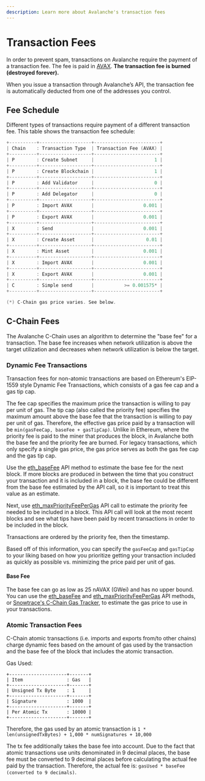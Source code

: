 ```yaml
---
description: Learn more about Avalanche's transaction fees
---
```


# Transaction Fees

In order to prevent spam, transactions on Avalanche require the payment of a transaction fee. The fee is paid in [AVAX](../../#avalanche-avax-token). **The transaction fee is burned (destroyed forever).**

When you issue a transaction through Avalanche’s API, the transaction fee is automatically deducted from one of the addresses you control.

## Fee Schedule

Different types of transactions require payment of a different transaction fee. This table shows the transaction fee schedule:

```cpp
+----------+-------------------+------------------------+
| Chain    : Transaction Type  | Transaction Fee (AVAX) |
+----------+-------------------+------------------------+
| P        : Create Subnet     |                      1 |
+----------+-------------------+------------------------+
| P        : Create Blockchain |                      1 |
+----------+-------------------+------------------------+
| P        : Add Validator     |                      0 |
+----------+-------------------+------------------------+
| P        : Add Delegator     |                      0 |
+----------+-------------------+------------------------+
| P        : Import AVAX       |                  0.001 |
+----------+-------------------+------------------------+
| P        : Export AVAX       |                  0.001 |
+----------+-------------------+------------------------+
| X        : Send              |                  0.001 |
+----------+-------------------+------------------------+
| X        : Create Asset      |                   0.01 |
+----------+-------------------+------------------------+
| X        : Mint Asset        |                  0.001 |
+----------+-------------------+------------------------+
| X        : Import AVAX       |                  0.001 |
+----------+-------------------+------------------------+
| X        : Export AVAX       |                  0.001 |
+----------+-------------------+------------------------+
| C        : Simple send       |           >= 0.001575* |
+----------+-------------------+------------------------+

(*) C-Chain gas price varies. See below.
```

## C-Chain Fees

The Avalanche C-Chain uses an algorithm to determine the "base fee" for a transaction. The base fee increases when network utilization is above the target utilization and decreases when network utilization is below the target.

### Dynamic Fee Transactions

Transaction fees for non-atomic transactions are based on Ethereum's EIP-1559 style Dynamic Fee Transactions, which consists of a gas fee cap and a gas tip cap.

The fee cap specifies the maximum price the transaction is willing to pay per unit of gas. The tip cap (also called the priority fee) specifies the maximum amount above the base fee that the transaction is willing to pay per unit of gas. Therefore, the effective gas price paid by a transaction will be `min(gasFeeCap, baseFee + gasTipCap)`. Unlike in Ethereum, where the priority fee is paid to the miner that produces the block, in Avalanche both the base fee and the priority fee are burned. For legacy transactions, which only specify a single gas price, the gas price serves as both the gas fee cap and the gas tip cap.

Use the [eth_baseFee](../../build/avalanchego-apis/contract-chain-c-chain-api.md#eth_basefee) API method to estimate the base fee for the next block. If more blocks are produced in between the time that you construct your transaction and it is included in a block, the base fee could be different from the base fee estimated by the API call, so it is important to treat this value as an estimate.

Next, use [eth_maxPriorityFeePerGas](../../build/avalanchego-apis/contract-chain-c-chain-api.md#eth_maxpriorityfeepergas) API call to estimate the priority fee needed to be included in a block. This API call will look at the most recent blocks and see what tips have been paid by recent transactions in order to be included in the block.

Transactions are ordered by the priority fee, then the timestamp.

Based off of this information, you can specify the `gasFeeCap` and `gasTipCap` to your liking based on how you prioritize getting your transaction included as quickly as possible vs. minimizing the price paid per unit of gas.

#### Base Fee

The base fee can go as low as 25 nAVAX (GWei) and has no upper bound. You can use the [eth_baseFee](../../build/avalanchego-apis/contract-chain-c-chain-api.md#eth_basefee) and [eth_maxPriorityFeePerGas](../../build/avalanchego-apis/contract-chain-c-chain-api.md#eth_maxpriorityfeepergas) API methods, or [Snowtrace's C-Chain Gas Tracker](https://snowtrace.io/gastracker), to estimate the gas price to use in your transactions.

### Atomic Transaction Fees

C-Chain atomic transactions (i.e. imports and exports from/to other chains) charge dynamic fees based on the amount of gas used by the transaction and the base fee of the block that includes the atomic transaction.

Gas Used:

```
+---------------------+-------+
| Item                : Gas   |
+---------------------+-------+
| Unsigned Tx Byte    : 1     |
+---------------------+-------+
| Signature           : 1000  |
+---------------------+-------+
| Per Atomic Tx       : 10000 |
+---------------------+-------+
```

Therefore, the gas used by an atomic transaction is `1 * len(unsignedTxBytes) + 1,000 * numSignatures + 10,000`

The tx fee additionally takes the base fee into account. Due to the fact that atomic transactions use units denominated in 9 decimal places, the base fee must be converted to 9 decimal places before calculating the actual fee paid by the transaction. Therefore, the actual fee is: `gasUsed * baseFee (converted to 9 decimals)`.
